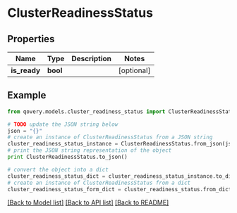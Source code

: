 # ClusterReadinessStatus


## Properties

Name | Type | Description | Notes
------------ | ------------- | ------------- | -------------
**is_ready** | **bool** |  | [optional] 

## Example

```python
from qovery.models.cluster_readiness_status import ClusterReadinessStatus

# TODO update the JSON string below
json = "{}"
# create an instance of ClusterReadinessStatus from a JSON string
cluster_readiness_status_instance = ClusterReadinessStatus.from_json(json)
# print the JSON string representation of the object
print ClusterReadinessStatus.to_json()

# convert the object into a dict
cluster_readiness_status_dict = cluster_readiness_status_instance.to_dict()
# create an instance of ClusterReadinessStatus from a dict
cluster_readiness_status_form_dict = cluster_readiness_status.from_dict(cluster_readiness_status_dict)
```
[[Back to Model list]](../README.md#documentation-for-models) [[Back to API list]](../README.md#documentation-for-api-endpoints) [[Back to README]](../README.md)


